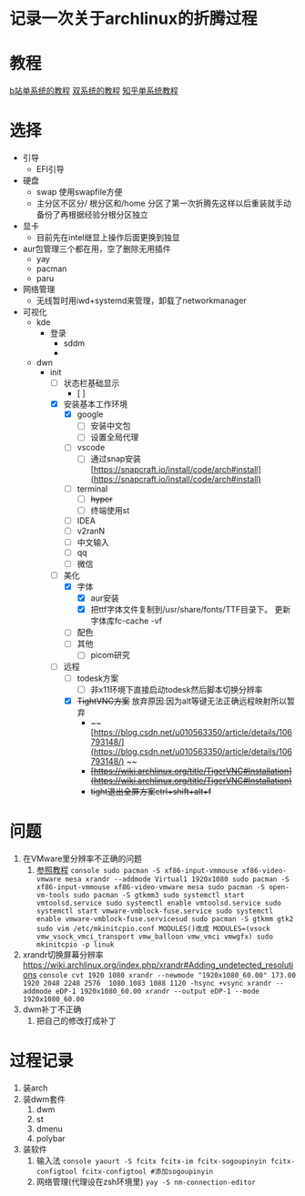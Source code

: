 # 记录一次关于archlinux的折腾过程

# 教程
[b站单系统的教程](https://www.bilibili.com/read/cv5124933?from=search&spm_id_from=333.337.0.0)
[双系统的教程](https://zhuanlan.zhihu.com/p/138951848)
[知乎单系统教程](https://zhuanlan.zhihu.com/p/99448314)


# 选择
- 引导
  - EFI引导
- 硬盘
  - swap 使用swapfile方便
  - 主分区不区分/ 根分区和/home 分区了第一次折腾先这样以后重装就手动备份了再根据经验分根分区独立
- 显卡
  - 目前先在intel继显上操作后面更换到独显
- aur包管理三个都在用，空了删除无用插件
  - yay
  - pacman
  - paru
- 网络管理
  - 无线暂时用iwd+systemd来管理，卸载了networkmanager
- 可视化
  - kde
    - 登录
      - sddm 
      - 
  - dwn
    - init
      - [ ] 状态栏基础显示
        - [ ] 
      - [x] 安装基本工作环境
        - [x] google
          - [ ] 安装中文包
          - [ ] 设置全局代理
        - [ ] vscode
          - [ ] 通过snap安装 [https://snapcraft.io/install/code/arch#install](https://snapcraft.io/install/code/arch#install)
        - [ ] terminal
          - [ ] ~~hyper~~
          - [ ] 终端使用st
        - [ ] IDEA
        - [ ] v2ranN
        - [ ] 中文输入
        - [ ] qq
        - [ ] 微信
      - [ ] 美化
        - [x] 字体
          - [x] aur安装
          - [x] 把ttf字体文件复制到/usr/share/fonts/TTF目录下。 更新字体库fc-cache -vf
        - [ ] 配色
        - [ ] 其他
          - [ ] picom研究
      - [ ] 远程
        - [ ] todesk方案
          - [ ] 非x11环境下直接启动todesk然后脚本切换分辨率
        - [x] ~~TightVNC方案~~ 放弃原因:因为alt等键无法正确远程映射所以暂弃
          - ~~[https://blog.csdn.net/u010563350/article/details/106793148/](https://blog.csdn.net/u010563350/article/details/106793148/) ~~
          - ~~[https://wiki.archlinux.org/title/TigerVNC#Installation](https://wiki.archlinux.org/title/TigerVNC#Installation)~~
          - ~~tight退出全屏方案ctrl+shift+alt+f~~

# 问题
  1. 在VMware里分辨率不正确的问题
     1. [参照教程](https://www.bilibili.com/video/BV1sE41137dW?spm_id_from=333.788.top_right_bar_window_history.content.click)
    ```console
    sudo pacman -S xf86-input-vmmouse xf86-video-vmware mesa
    xrandr --addmode Virtual1 1920x1080
    sudo pacman -S xf86-input-vmmouse xf86-video-vmware mesa
    sudo pacman -S open-vm-tools
    sudo pacman -S gtkmm3
    sudo systemctl start vmtoolsd.service
    sudo systemctl enable vmtoolsd.service
    sudo systemctl start vmware-vmblock-fuse.service
    sudo systemctl enable vmware-vmblock-fuse.servicesud
    sudo pacman -S gtkmm gtk2
    sudo vim /etc/mkinitcpio.conf
      MODULES()改成
      MODULES=(vsock vmw_vsock_vmci_transport vmw_balloon vmw_vmci vmwgfx)
    sudo mkinitcpio -p linuk
    ```
  2. xrandr切换屏幕分辨率
     https://wiki.archlinux.org/index.php/xrandr#Adding_undetected_resolutions
    ```console
    cvt 1920 1080
    xrandr --newmode "1920x1080_60.00" 173.00  1920 2048 2248 2576  1080 1083 1088 1120 -hsync +vsync
    xrandr --addmode eDP-1 1920x1080_60.00
    xrandr --output eDP-1 --mode 1920x1080_60.00
    ```
  3. dwm补丁不正确
     1. 把自己的修改打成补丁


# 过程记录
  1. 装arch
  2. 装dwm套件
     1. dwm
     2. st
     3. dmenu
     4. polybar
  3. 装软件
     1. 输入法
    ```console
    yaourt -S fcitx fcitx-im fcitx-sogoupinyin fcitx-configtool
    fcitx-configtool #添加sogoupinyin
    ```
     1. 网络管理(代理设在zsh环境里)
    ```
    yay -S nm-connection-editor
    ```